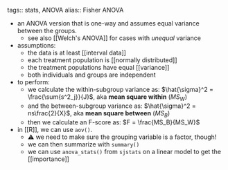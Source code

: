 tags:: stats, ANOVA
alias:: Fisher ANOVA

- an ANOVA version that is one-way and assumes equal variance between the groups.
	- see also [[Welch's ANOVA]] for cases with _unequal_ variance
- assumptions:
	- the data is at least [[interval data]]
	- each treatment population is [[normally distributed]]
	- the treatment populations have equal [[variance]]
	- both individuals and groups are independent
- to perform:
	- we calculate the within-subgroup variance as: $\hat{\sigma}^2 = \frac{\sum{s^2_j}}{J}$, aka **mean square within** ($MS_W$)
	- and the between-subgroup variance as: $\hat{\sigma}^2 = ns\frac{2}{X}$, aka **mean square between** ($MS_B$)
	- then we calculate an F-score as: $F = \frac{MS_B}{MS_W}$
- in [[R]], we can use `aov()`.
	- ⚠️ we need to make sure the grouping variable is a factor, though!
	- we can then summarize with `summary()`
	- we can use `anova_stats()` from `sjstats` on a linear model to get the [[importance]]